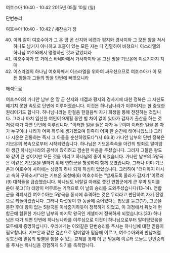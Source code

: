 여호수아 10:40 - 10:42 
2015년 05월 10일 (일)

단번승리



여호수아 10:40 - 10:42 / 새찬송가  장


40. 이와 같이 여호수아가 그 온 땅 곧 산지와 네겝과 평지와 경사지와 그 모든 왕을 쳐서 하나도 남기지 아니하고 호흡이 있는 모든 자는 다 진멸하여 바쳤으니 이스라엘의 하나님 여호와께서 명령하신 것과 같았더라 
41. 여호수아가 또 가데스 바네아에서 가사까지와 온 고센 땅을 기브온에 이르기까지 치매 
42. 이스라엘의 하나님 여호와께서 이스라엘을 위하여 싸우셨으므로 여호수아가 이 모든 왕들과 그들의 땅을 단번에 빼앗으니라

해석도움





여호수아의 가나안 남부 온 땅 곧 산지와 네겝과 평지와 경사지에 대한 정복은 그 자신도 예기치 못한 속도로 단번에 이루어졌습니다.
이것은 하나님나라가 이루어지는 한 중요한 원리이기도 합니다.
하나님나라는 한걸음 한걸음씩 자기 희생을 통해 전진하는 것입니다. 그러나 마치 임신한 여인이 9개월 동안 별 차이 없이 있다가 갑자기 출산을 하는 것처럼 때가 차면 단번에 이루십니다. "이러한 일을 들은 자가 누구이며 이러한 일을 본 자가 누구이냐 나라가 어찌 하루에 생기겠으며 민족이 어찌 한 순간에 태어나겠느냐 그러나 시온은 진통하는 즉시 그 아들을 순산하였도다"(사 66:8)
가나안 남부의 단번 정복은 기브온의 복속으로부터 시작되었습니다.
하나님은 기브온족속을 아간의 범죄로 말미암아 생긴 하나님나라의 공석에 앉히려고 겸손한 마음을 주셨습니다. 그러자 그들은 왕도와 같이 큰 성이지만 모든 것을 버리고 하나님의 종이 되었습니다. 가나안 남부의 5왕국은 이같은 기브온을 멸하기 위해 연합군을 형성하여 함께 모였습니다. 그러나 이미 기브온과 여호수아 사이에는 성령의 하나 되게 하심이 있었습니다. 그리하여 "더디하지 마시고 속히 구하소서!"라는 기브온 요청에(6) 여호수아는 "밤새도록 올라가 갑자기"이르러(9) 대적들을 급습했습니다. 하나님도 비탈길 아래로 쫓긴 연합군에게 큰 우박 덩이를 쏟아 붓고(11) 태양이 머무르는 기적으로 이 날의 승리를 도와주셨습니다(13-14).
연합군을 격퇴시킨 여호수아는 5왕국을 동시에 추격하는 것은 무리라고 판단하여 자기 진영으로 되돌아왔습니다. 그러나 다섯왕이 한 동굴에 숨어있다는 첩보를 듣고(17), 그곳을 봉한 후에 왕이 없는 5왕국을 이삭줍기하듯이 정복하게 되었고, 이 과정에서 뒤늦게 현합군에 합류한 가나안 남부의 마지막 왕국인 게셀마저 정복하게 되었습니다.(33)
하나님은 때가 되면 단번에 하나님나라를 이루심으로 이것이 하나님으로부터 말미암았음을 모두에게 증명하십니다. 우리에게는 이와같은 단번승리를 주시는 하나님에 대한 믿음이 필요합니다. 기브온과 같은 겸손으로 말미암아 믿음에 이르고, 여호수아와의 만남처럼 상호간에 믿음의 맞불을 놓을 수 있는 교제를 통해 더 큰 믿음에 이르러 오늘도 단번승리를 주시는 하나님을 경험하게 되기를 축복합니다.